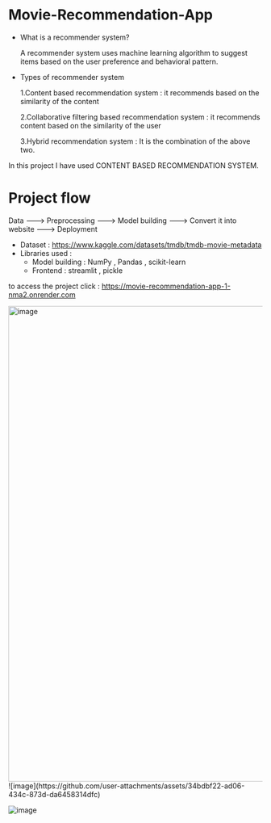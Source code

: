 # Movie-Recommendation-App
- What is a recommender system?
  
  A recommender system uses machine learning algorithm to suggest items based on the user preference and behavioral pattern.
- Types of recommender system
  
  1.Content based recommendation system : it recommends based on the similarity of the content
  
  2.Collaborative filtering based recommendation system : it recommends content based on the similarity of the user
  
  3.Hybrid recommendation system : It is the combination of the above two.


In this project I have used CONTENT BASED RECOMMENDATION SYSTEM.
 # Project flow
 Data ---> Preprocessing ---> Model building ---> Convert it into website ---> Deployment 

- Dataset : https://www.kaggle.com/datasets/tmdb/tmdb-movie-metadata
- Libraries used :
  - Model building  : NumPy , Pandas , scikit-learn
  - Frontend : streamlit , pickle

to access the project click : https://movie-recommendation-app-1-nma2.onrender.com

<img width="942" alt="image" src="https://github.com/user-attachments/assets/c25d7ca3-f174-4560-9e80-1cf890e66725" />
![image](https://github.com/user-attachments/assets/34bdbf22-ad06-434c-873d-da6458314dfc) 

![image](https://github.com/user-attachments/assets/e8519b33-e1e3-4b3a-9f79-28a40dfe1361)

